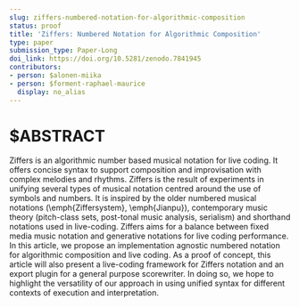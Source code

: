 ```yaml
---
slug: ziffers-numbered-notation-for-algorithmic-composition
status: proof
title: 'Ziffers: Numbered Notation for Algorithmic Composition'
type: paper
submission_type: Paper-Long
doi_link: https://doi.org/10.5281/zenodo.7841945
contributors:
- person: $alonen-miika
- person: $forment-raphael-maurice
  display: no_alias
---
```


# $ABSTRACT

Ziffers is an algorithmic number based musical notation for live coding.
It offers concise syntax to support composition and improvisation with
complex melodies and rhythms. Ziffers is the result of experiments in
unifying several types of musical notation centred around the use of
symbols and numbers. It is inspired by the older numbered musical
notations (\emph{Ziffersystem}, \emph{Jianpu}), contemporary music
theory (pitch-class sets, post-tonal music analysis, serialism) and
shorthand notations used in live-coding. Ziffers aims for a balance
between fixed media music notation and generative notations for live
coding performance. In this article, we propose an implementation
agnostic numbered notation for algorithmic composition and live coding.
As a proof of concept, this article will also present a live-coding
framework for Ziffers notation and an export plugin for a general
purpose scorewriter. In doing so, we hope to highlight the versatility
of our approach in using unified syntax for different contexts of
execution and interpretation.
